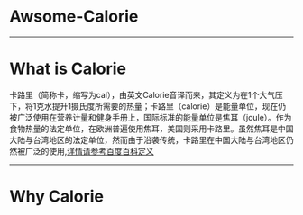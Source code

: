 # Awsome-Calorie
-----------------
# What is Calorie

卡路里（简称卡，缩写为cal），由英文Calorie音译而来，其定义为在1个大气压下，将1克水提升1摄氏度所需要的热量；卡路里（calorie）是能量单位，现在仍被广泛使用在营养计量和健身手册上，国际标准的能量单位是焦耳（joule）。作为食物热量的法定单位，在欧洲普遍使用焦耳，美国则采用卡路里。虽然焦耳是中国大陆与台湾地区的法定单位，然而由于沿袭传统，卡路里在中国大陆与台湾地区仍然被广泛的使用,[详情请参考百度百科定义](https://baike.baidu.com/item/%E5%8D%A1%E8%B7%AF%E9%87%8C/284236?fr=aladdin#2_1)

-----------------
# Why Calorie



